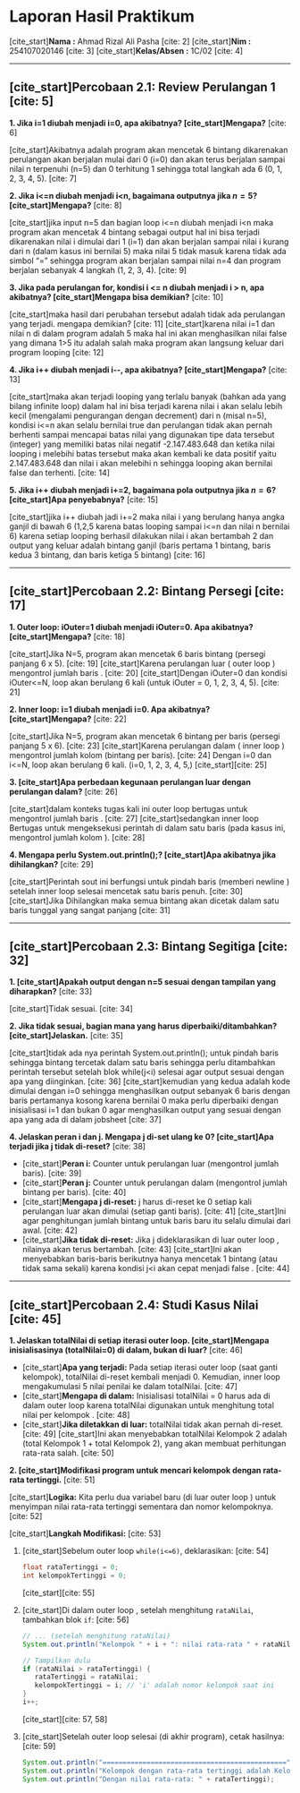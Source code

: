 # Laporan Hasil Praktikum

[cite_start]**Nama :** Ahmad Rizal Ali Pasha [cite: 2]
[cite_start]**Nim :** 254107020146 [cite: 3]
[cite_start]**Kelas/Absen :** 1C/02 [cite: 4]

---

## [cite_start]Percobaan 2.1: Review Perulangan 1 [cite: 5]

**1. Jika i=1 diubah menjadi i=0, apa akibatnya? [cite_start]Mengapa?** [cite: 6]

[cite_start]Akibatnya adalah program akan mencetak 6 bintang dikarenakan perulangan akan berjalan mulai dari 0 (i=0) dan akan terus berjalan sampai nilai n terpenuhi (n=5) dan 0 terhitung 1 sehingga total langkah ada 6 (0, 1, 2, 3, 4, 5). [cite: 7]

**2. Jika i<=n diubah menjadi i<n, bagaimana outputnya jika $n=5$? [cite_start]Mengapa?** [cite: 8]

[cite_start]jika input n=5 dan bagian loop i<=n diubah menjadi i<n maka program akan mencetak 4 bintang sebagai output hal ini bisa terjadi dikarenakan nilai i dimulai dari 1 (i=1) dan akan berjalan sampai nilai i kurang dari n (dalam kasus ini bernilai 5) maka nilai 5 tidak masuk karena tidak ada simbol “=” sehingga program akan berjalan sampai nilai n=4 dan program berjalan sebanyak 4 langkah (1, 2, 3, 4). [cite: 9]

**3. Jika pada perulangan for, kondisi i <= n diubah menjadi i > n, apa akibatnya? [cite_start]Mengapa bisa demikian?** [cite: 10]

[cite_start]maka hasil dari perubahan tersebut adalah tidak ada perulangan yang terjadi. mengapa demikian? [cite: 11]
[cite_start]karena nilai i=1 dan nilai n di dalam program adalah 5 maka hal ini akan menghasilkan nilai false yang dimana 1>5 itu adalah salah maka program akan langsung keluar dari program looping [cite: 12]

**4. Jika i++ diubah menjadi i--, apa akibatnya? [cite_start]Mengapa?** [cite: 13]

[cite_start]maka akan terjadi looping yang terlalu banyak (bahkan ada yang bilang infinite loop) dalam hal ini bisa terjadi karena nilai i akan selalu lebih kecil (mengalami pengurangan dengan decrement) dari n (misal n=5), kondisi i<=n akan selalu bernilai true dan perulangan tidak akan pernah berhenti sampai mencapai batas nilai yang digunakan tipe data tersebut (integer) yang memiliki batas nilai negatif -2.147.483.648 dan ketika nilai looping i melebihi batas tersebut maka akan kembali ke data positif yaitu 2.147.483.648 dan nilai i akan melebihi n sehingga looping akan bernilai false dan terhenti. [cite: 14]

**5. Jika i++ diubah menjadi i+=2, bagaimana pola outputnya jika $n=6$? [cite_start]Apa penyebabnya?** [cite: 15]

[cite_start]jika i++ diubah jadi i+=2 maka nilai i yang berulang hanya angka ganjil di bawah 6 (1,2,5 karena batas looping sampai i<=n dan nilai n bernilai 6) karena setiap looping berhasil dilakukan nilai i akan bertambah 2 dan output yang keluar adalah bintang ganjil (baris pertama 1 bintang, baris kedua 3 bintang, dan baris ketiga 5 bintang) [cite: 16]

---

## [cite_start]Percobaan 2.2: Bintang Persegi [cite: 17]

**1. Outer loop: iOuter=1 diubah menjadi iOuter=0. Apa akibatnya? [cite_start]Mengapa?** [cite: 18]

[cite_start]Jika N=5, program akan mencetak 6 baris bintang (persegi panjang 6 x 5). [cite: 19]
[cite_start]Karena perulangan luar ( outer loop ) mengontrol jumlah baris . [cite: 20]
[cite_start]Dengan iOuter=0 dan kondisi iOuter<=N, loop akan berulang 6 kali (untuk iOuter = 0, 1, 2, 3, 4, 5). [cite: 21]

**2. Inner loop: i=1 diubah menjadi i=0. Apa akibatnya? [cite_start]Mengapa?** [cite: 22]

[cite_start]Jika N=5, program akan mencetak 6 bintang per baris (persegi panjang 5 x 6). [cite: 23]
[cite_start]Karena perulangan dalam ( inner loop ) mengontrol jumlah kolom (bintang per baris). [cite: 24]
Dengan i=0 dan i<=N, loop akan berulang 6 kali. (i=0, 1, 2, 3, 4, 5,) [cite_start][cite: 25]

**3. [cite_start]Apa perbedaan kegunaan perulangan luar dengan perulangan dalam?** [cite: 26]

[cite_start]dalam konteks tugas kali ini outer loop bertugas untuk mengontrol jumlah baris . [cite: 27]
[cite_start]sedangkan inner loop Bertugas untuk mengeksekusi perintah di dalam satu baris (pada kasus ini, mengontrol jumlah kolom ). [cite: 28]

**4. Mengapa perlu System.out.println();? [cite_start]Apa akibatnya jika dihilangkan?** [cite: 29]

[cite_start]Perintah sout ini berfungsi untuk pindah baris (memberi newline ) setelah inner loop selesai mencetak satu baris penuh. [cite: 30]
[cite_start]Jika Dihilangkan maka semua bintang akan dicetak dalam satu baris tunggal yang sangat panjang [cite: 31]

---

## [cite_start]Percobaan 2.3: Bintang Segitiga [cite: 32]

**1. [cite_start]Apakah output dengan n=5 sesuai dengan tampilan yang diharapkan?** [cite: 33]

[cite_start]Tidak sesuai. [cite: 34]

**2. Jika tidak sesuai, bagian mana yang harus diperbaiki/ditambahkan? [cite_start]Jelaskan.** [cite: 35]

[cite_start]tidak ada nya perintah System.out.println(); untuk pindah baris sehingga bintang tercetak dalam satu baris sehingga perlu ditambahkan perintah tersebut setelah blok while(j<i) selesai agar output sesuai dengan apa yang diinginkan. [cite: 36]
[cite_start]kemudian yang kedua adalah kode dimulai dengan i=0 sehingga menghasilkan output sebanyak 6 baris dengan baris pertamanya kosong karena bernilai 0 maka perlu diperbaiki dengan inisialisasi i=1 dan bukan 0 agar menghasilkan output yang sesuai dengan apa yang ada di dalam jobsheet [cite: 37]

**4. Jelaskan peran i dan j. Mengapa j di-set ulang ke 0? [cite_start]Apa terjadi jika j tidak di-reset?** [cite: 38]

* [cite_start]**Peran i:** Counter untuk perulangan luar (mengontrol jumlah baris). [cite: 39]
* [cite_start]**Peran j:** Counter untuk perulangan dalam (mengontrol jumlah bintang per baris). [cite: 40]
* [cite_start]**Mengapa j di-reset:** j harus di-reset ke 0 setiap kali perulangan luar akan dimulai (setiap ganti baris). [cite: 41] [cite_start]Ini agar penghitungan jumlah bintang untuk baris baru itu selalu dimulai dari awal. [cite: 42]
* [cite_start]**Jika tidak di-reset:** Jika j dideklarasikan di luar outer loop , nilainya akan terus bertambah. [cite: 43] [cite_start]Ini akan menyebabkan baris-baris berikutnya hanya mencetak 1 bintang (atau tidak sama sekali) karena kondisi j<i akan cepat menjadi false . [cite: 44]

---

## [cite_start]Percobaan 2.4: Studi Kasus Nilai [cite: 45]

**1. Jelaskan totalNilai di setiap iterasi outer loop. [cite_start]Mengapa inisialisasinya (totalNilai=0) di dalam, bukan di luar?** [cite: 46]

* [cite_start]**Apa yang terjadi:** Pada setiap iterasi outer loop (saat ganti kelompok), totalNilai di-reset kembali menjadi 0. Kemudian, inner loop mengakumulasi 5 nilai penilai ke dalam totalNilai. [cite: 47]
* [cite_start]**Mengapa di dalam:** Inisialisasi totalNilai = 0 harus ada di dalam outer loop karena totalNilai digunakan untuk menghitung total nilai per kelompok . [cite: 48]
* [cite_start]**Jika diletakkan di luar:** totalNilai tidak akan pernah di-reset. [cite: 49] [cite_start]Ini akan menyebabkan totalNilai Kelompok 2 adalah (total Kelompok 1 + total Kelompok 2), yang akan membuat perhitungan rata-rata salah. [cite: 50]

**2. [cite_start]Modifikasi program untuk mencari kelompok dengan rata-rata tertinggi.** [cite: 51]

[cite_start]**Logika:** Kita perlu dua variabel baru (di luar outer loop ) untuk menyimpan nilai rata-rata tertinggi sementara dan nomor kelompoknya. [cite: 52]

[cite_start]**Langkah Modifikasi:** [cite: 53]

1.  [cite_start]Sebelum outer loop `while(i<=6)`, deklarasikan: [cite: 54]
    ```java
    float rataTertinggi = 0;
    int kelompokTertinggi = 0;
    ```
    [cite_start][cite: 55]

2.  [cite_start]Di dalam outer loop , setelah menghitung `rataNilai`, tambahkan blok `if`: [cite: 56]
    ```java
    // ... (setelah menghitung rataNilai)
    System.out.println("Kelompok " + i + ": nilai rata-rata " + rataNilai);

    // Tampilkan dulu
    if (rataNilai > rataTertinggi) {
       rataTertinggi = rataNilai;
       kelompokTertinggi = i; // 'i' adalah nomor kelompok saat ini
    }
    i++;
    ```
    [cite_start][cite: 57, 58]

3.  [cite_start]Setelah outer loop selesai (di akhir program), cetak hasilnya: [cite: 59]
    ```java
    System.out.println("==============================================");
    System.out.println("Kelompok dengan rata-rata tertinggi adalah Kelompok " + kelompokTertinggi);
    System.out.println("Dengan nilai rata-rata: " + rataTertinggi);
    ```